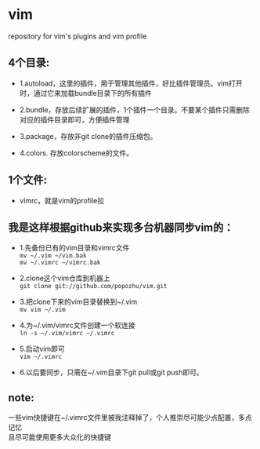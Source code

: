 vim
===

repository for vim's plugins and vim profile


4个目录:
--

* 1.autoload，这里的插件，用于管理其他插件，好比插件管理员。vim打开时，通过它来加载bundle目录下的所有插件 

* 2.bundle，存放后续扩展的插件，1个插件一个目录。不要某个插件只需删除对应的插件目录即可，方便插件管理

* 3.package，存放非git clone的插件压缩包。

* 4.colors. 存放colorscheme的文件。


1个文件:
--
* vimrc，就是vim的profile拉


我是这样根据github来实现多台机器同步vim的：
--
* 1.先备份已有的vim目录和vimrc文件<br/>
`mv ~/.vim ~/vim.bak` <br/>
`mv ~/.vimrc ~/vimrc.bak`

* 2.clone这个vim仓库到机器上<br/>
`git clone git://github.com/popozhu/vim.git`

* 3.把clone下来的vim目录替换到~/.vim <br/>
`mv vim ~/.vim`

* 4.为~/.vim/vimrc文件创建一个软连接 <br/>
`ln -s ~/.vim/vimrc ~/.vimrc`

* 5.启动vim即可<br/>
`vim ~/.vimrc`

* 6.以后要同步，只需在~/.vim目录下git pull或git push即可。

note:
--
一些vim快捷键在~/.vimrc文件里被我注释掉了，个人推崇尽可能少点配置，多点记忆<br/>
且尽可能使用更多大众化的快捷键
